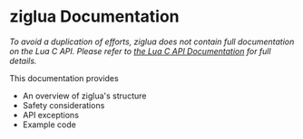 # ziglua Documentation

*To avoid a duplication of efforts, ziglua does not contain full documentation on the Lua C API. Please refer to [the Lua C API Documentation](https://www.lua.org/manual/5.4/manual.html#4) for full details.*

This documentation provides

* An overview of ziglua's structure
* Safety considerations
* API exceptions
* Example code
